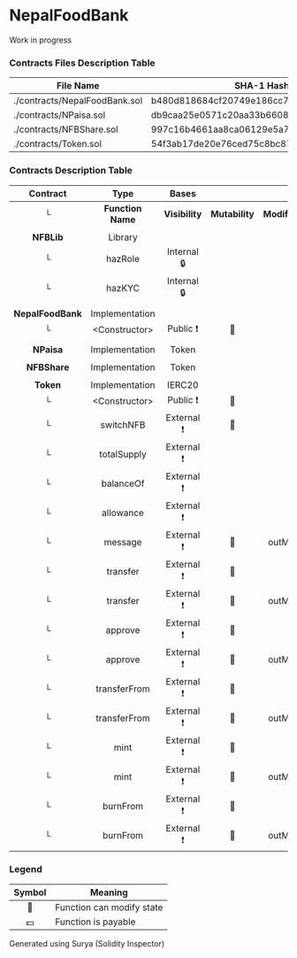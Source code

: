 # NepalFoodBank
Work in progress

### Contracts Files Description Table


|  File Name  |  SHA-1 Hash  |
|-------------|--------------|
| ./contracts/NepalFoodBank.sol | b480d818684cf20749e186cc7207fcabc3974651 |
| ./contracts/NPaisa.sol | db9caa25e0571c20aa33b660857064c83c96385c |
| ./contracts/NFBShare.sol | 997c16b4661aa8ca06129e5a72d6e807211282ef |
| ./contracts/Token.sol | 54f3ab17de20e76ced75c8bc87ac530628b97348 |


### Contracts Description Table


|  Contract  |         Type        |       Bases      |                  |                 |
|:----------:|:-------------------:|:----------------:|:----------------:|:---------------:|
|     └      |  **Function Name**  |  **Visibility**  |  **Mutability**  |  **Modifiers**  |
||||||
| **NFBLib** | Library |  |||
| └ | hazRole | Internal 🔒 |   | |
| └ | hazKYC | Internal 🔒 |   | |
||||||
| **NepalFoodBank** | Implementation |  |||
| └ | \<Constructor\> | Public ❗️ | 🛑  | |
||||||
| **NPaisa** | Implementation | Token |||
||||||
| **NFBShare** | Implementation | Token |||
||||||
| **Token** | Implementation | IERC20 |||
| └ | \<Constructor\> | Public ❗️ | 🛑  | |
| └ | switchNFB | External ❗️ | 🛑  | |
| └ | totalSupply | External ❗️ |   | |
| └ | balanceOf | External ❗️ |   | |
| └ | allowance | External ❗️ |   | |
| └ | message | External ❗️ | 🛑  | outMsg |
| └ | transfer | External ❗️ | 🛑  | |
| └ | transfer | External ❗️ | 🛑  | outMsg |
| └ | approve | External ❗️ | 🛑  | |
| └ | approve | External ❗️ | 🛑  | outMsg |
| └ | transferFrom | External ❗️ | 🛑  | |
| └ | transferFrom | External ❗️ | 🛑  | outMsg |
| └ | mint | External ❗️ | 🛑  | |
| └ | mint | External ❗️ | 🛑  | outMsg |
| └ | burnFrom | External ❗️ | 🛑  | |
| └ | burnFrom | External ❗️ | 🛑  | outMsg |


### Legend

|  Symbol  |  Meaning  |
|:--------:|-----------|
|    🛑    | Function can modify state |
|    💵    | Function is payable |

Generated using Surya (Solidity Inspector)